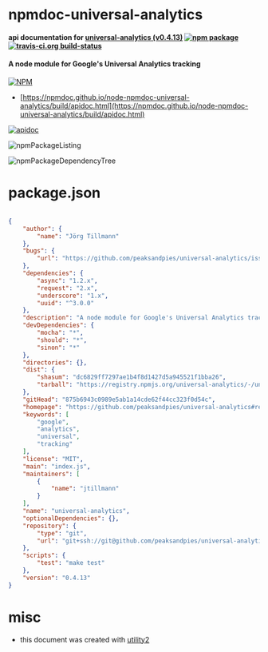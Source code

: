# npmdoc-universal-analytics

#### api documentation for  [universal-analytics (v0.4.13)](https://github.com/peaksandpies/universal-analytics#readme)  [![npm package](https://img.shields.io/npm/v/npmdoc-universal-analytics.svg?style=flat-square)](https://www.npmjs.org/package/npmdoc-universal-analytics) [![travis-ci.org build-status](https://api.travis-ci.org/npmdoc/node-npmdoc-universal-analytics.svg)](https://travis-ci.org/npmdoc/node-npmdoc-universal-analytics)

#### A node module for Google's Universal Analytics tracking

[![NPM](https://nodei.co/npm/universal-analytics.png?downloads=true&downloadRank=true&stars=true)](https://www.npmjs.com/package/universal-analytics)

- [https://npmdoc.github.io/node-npmdoc-universal-analytics/build/apidoc.html](https://npmdoc.github.io/node-npmdoc-universal-analytics/build/apidoc.html)

[![apidoc](https://npmdoc.github.io/node-npmdoc-universal-analytics/build/screenCapture.buildCi.browser.%252Ftmp%252Fbuild%252Fapidoc.html.png)](https://npmdoc.github.io/node-npmdoc-universal-analytics/build/apidoc.html)

![npmPackageListing](https://npmdoc.github.io/node-npmdoc-universal-analytics/build/screenCapture.npmPackageListing.svg)

![npmPackageDependencyTree](https://npmdoc.github.io/node-npmdoc-universal-analytics/build/screenCapture.npmPackageDependencyTree.svg)



# package.json

```json

{
    "author": {
        "name": "Jörg Tillmann"
    },
    "bugs": {
        "url": "https://github.com/peaksandpies/universal-analytics/issues"
    },
    "dependencies": {
        "async": "1.2.x",
        "request": "2.x",
        "underscore": "1.x",
        "uuid": "^3.0.0"
    },
    "description": "A node module for Google's Universal Analytics tracking",
    "devDependencies": {
        "mocha": "*",
        "should": "*",
        "sinon": "*"
    },
    "directories": {},
    "dist": {
        "shasum": "dc6829ff7297ae1b4f8d1427d5a945521f1bba26",
        "tarball": "https://registry.npmjs.org/universal-analytics/-/universal-analytics-0.4.13.tgz"
    },
    "gitHead": "875b6943c0989e5ab1a14cde62f44cc323f0d54c",
    "homepage": "https://github.com/peaksandpies/universal-analytics#readme",
    "keywords": [
        "google",
        "analytics",
        "universal",
        "tracking"
    ],
    "license": "MIT",
    "main": "index.js",
    "maintainers": [
        {
            "name": "jtillmann"
        }
    ],
    "name": "universal-analytics",
    "optionalDependencies": {},
    "repository": {
        "type": "git",
        "url": "git+ssh://git@github.com/peaksandpies/universal-analytics.git"
    },
    "scripts": {
        "test": "make test"
    },
    "version": "0.4.13"
}
```



# misc
- this document was created with [utility2](https://github.com/kaizhu256/node-utility2)
